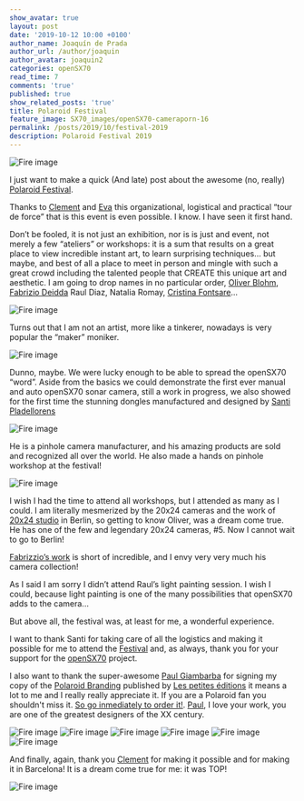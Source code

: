 ```yaml
---
show_avatar: true
layout: post
date: '2019-10-12 10:00 +0100'
author_name: Joaquín de Prada
author_url: /author/joaquin
author_avatar: joaquin2
categories: openSX70
read_time: 7
comments: 'true'
published: true
show_related_posts: 'true'
title: Polaroid Festival
feature_image: SX70_images/openSX70-cameraporn-16
permalink: /posts/2019/10/festival-2019
description: Polaroid Festival 2019
---
```

![Fire image]({{site.url}}/{{site.baseurl}}img/2019/10/2019-10-12-Polaroid-festival-10.jpg)

I just want to make a quick (And late) post about the awesome (no, really) [Polaroid Festival](https://polaroidfestival.com/polaroid-festival).

Thanks to [Clement](https://clementgrosjean.fr/) and [Eva](https://www.instagram.com/la.duermevela/) this organizational, logistical and practical “tour de force” that is this event is even possible. I know. I have seen it first hand.

Don’t be fooled, it is not just an exhibition, nor is is just and event, not merely a few “ateliers” or workshops: it is a sum that results on a great place to view incredible instant art, to learn surprising techniques... but maybe, and best of all a place to meet in person and mingle with such a great crowd including the talented people that CREATE this unique art and aesthetic.
I am going to drop names in no particular order, [Oliver Blohm](https://oliverblohm.com/about), [Fabrizio Deidda](https://fabriziodeidda.weebly.com/) Raul Diaz, Natalia Romay, [Cristina Fontsare](https://www.cristinafontsare.com/)...

![Fire image]({{site.url}}/{{site.baseurl}}img/2019/10/2019-10-12-Polaroid-festival-11.jpg)

Turns out that I am not an artist, more like a tinkerer, nowadays is very popular the “maker” moniker. 

![Fire image]({{site.url}}/{{site.baseurl}}img/2019/10/2019-10-12-Polaroid-festival-05.jpg)

Dunno, maybe. We were lucky enough to be able to spread the openSX70 “word”. Aside from the basics we could demonstrate the first ever manual and auto openSX70 sonar camera, still a work in progress, we also showed for the first time the stunning dongles manufactured and designed by [Santi Pladellorens](https://analogueworks.wixsite.com/analogueworks)

![Fire image]({{site.url}}/{{site.baseurl}}img/2019/10/2019-10-12-Polaroid-festival-08.jpg)

He is a pinhole camera manufacturer, and his amazing products are sold and recognized all over the world. He also made a hands on pinhole workshop at the festival!

![Fire image]({{site.url}}/{{site.baseurl}}img/2019/10/2019-10-12-Polaroid-festival-12.jpg)

I wish I had the time to attend all workshops, but I attended as many as I could. 
I am literally mesmerized by the 20x24 cameras and the work of [20x24 studio](https://20x24-studio-berlin.com/start-eng) in Berlin, so getting to know Oliver, was a dream come true. He has one of the few and legendary 20x24 cameras, #5. Now I cannot wait to go to Berlin!

[Fabrizzio’s work](https://www.facebook.com/pg/fabriziodeidda6/about/?ref=page_internal) is short of incredible, and I envy very very much his camera collection!

As I said I am sorry I didn’t attend Raul’s light painting session. I wish I could, because light painting is one of the many possibilities that openSX70 adds to the camera...

But above all, the festival was, at least for me, a wonderful experience.

I want to thank Santi for taking care of all the logistics and making it possible for me to attend the [Festival](https://m.facebook.com/POLAROIDFESTIVAL/) and, as always, thank you for your support for the [openSX70](https://opensx70.com/) project.

I also want to thank the super-awesome [Paul Giambarba](https://giam.typepad.com/) for signing my copy of the [Polaroid Branding](https://www.supashop.fr/petites-editions/produit.php?p=24) published by [Les petites éditions](https://www.supashop.fr/petites-editions/) it means  a lot to me and I really really appreciate it. If you are a Polaroid fan you shouldn't miss it. [So go inmediately to order it!](https://www.supashop.fr/petites-editions/produit.php?p=24). [Paul](https://en.wikipedia.org/wiki/Paul_Giambarba), I love your work, you are one of the greatest designers of the XX century.

![Fire image]({{site.url}}/{{site.baseurl}}img/2019/10/2019-10-12-Polaroid-festival-07.jpg)
![Fire image]({{site.url}}/{{site.baseurl}}img/2019/10/2019-10-12-Polaroid-festival-06.jpg)
![Fire image]({{site.url}}/{{site.baseurl}}img/2019/10/2019-10-12-Polaroid-festival-04.jpg)
![Fire image]({{site.url}}/{{site.baseurl}}img/2019/10/2019-10-12-Polaroid-festival-03.jpg)
![Fire image]({{site.url}}/{{site.baseurl}}img/2019/10/2019-10-12-Polaroid-festival-02.jpg)
![Fire image]({{site.url}}/{{site.baseurl}}img/2019/10/2019-10-12-Polaroid-festival-01.jpg)

And finally, again, thank you [Clement](https://clementgrosjean.fr/) for making it possible and for making it in Barcelona! It is a dream come true for me: it was TOP!

![Fire image]({{site.url}}/{{site.baseurl}}img/2019/10/2019-10-12-Polaroid-festival-09.jpg)




